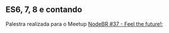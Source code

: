 ## ES6, 7, 8 e contando

Palestra realizada para o Meetup [NodeBR #37 - Feel the future!](https://www.meetup.com/nodebr/events/249191326/);
